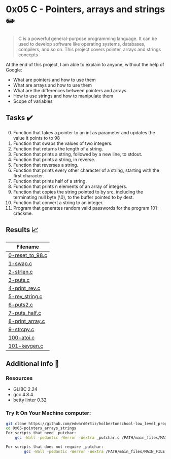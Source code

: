 # 0x05 C - Pointers, arrays and strings :pencil2:

> C is a powerful general-purpose programming language. It can be used to develop software like operating systems, databases, compilers, and so on. This project covers pointer, arrays and strings concepts

  At the end of this project, I am able to explain to anyone, without the help of Google:

* What are pointers and how to use them
* What are arrays and how to use them
* What are the differences between pointers and arrays
* How to use strings and how to manipulate them
* Scope of variables
  
## Tasks :heavy_check_mark:

0. Function that takes a pointer to an int as parameter and updates the value it points to to 98
1. Function that swaps the values of two integers.
2. Function that returns the length of a string.
3. Function that prints a string, followed by a new line, to stdout.
4. Function that prints a string, in reverse.
5. Function that reverses a string.
6. Function that prints every other character of a string, starting with the first character.
7. Function that prints half of a string.
8. Function that prints n elements of an array of integers.
9. Function that copies the string pointed to by src, including the terminating null byte (\0), to the buffer pointed to by dest.
10. Function that convert a string to an integer.
11. Program that generates random valid passwords for the program 101-crackme.

## Results :chart_with_upwards_trend:

| Filename |
| ------ |
| [0-reset_to_98.c](https://github.com/edward0rtiz/holbertonschool-low_level_programming/blob/master/0x05-pointers_arrays_strings/0-reset_to_98.c)|
| [1-swap.c](https://github.com/edward0rtiz/holbertonschool-low_level_programming/blob/master/0x05-pointers_arrays_strings/1-swap.c)|
| [2-strlen.c](https://github.com/edward0rtiz/holbertonschool-low_level_programming/blob/master/0x05-pointers_arrays_strings/2-strlen.c)|
| [3-puts.c](https://github.com/edward0rtiz/holbertonschool-low_level_programming/blob/master/0x05-pointers_arrays_strings/3-puts.c)|
| [4-print_rev.c](https://github.com/edward0rtiz/holbertonschool-low_level_programming/blob/master/0x05-pointers_arrays_strings/4-print_rev.c)|
| [5-rev_string.c](https://github.com/edward0rtiz/holbertonschool-low_level_programming/blob/master/0x05-pointers_arrays_strings/5-rev_string.c)|
| [6-puts2.c](https://github.com/edward0rtiz/holbertonschool-low_level_programming/blob/master/0x05-pointers_arrays_strings/6-puts2.c)|
| [7-puts_half.c](https://github.com/edward0rtiz/holbertonschool-low_level_programming/blob/master/0x05-pointers_arrays_strings/7-puts_half.c)|
| [8-print_array.c](https://github.com/edward0rtiz/holbertonschool-low_level_programming/blob/master/0x05-pointers_arrays_strings/8-print_array.c)|
| [9-strcpy.c](https://github.com/edward0rtiz/holbertonschool-low_level_programming/blob/master/0x05-pointers_arrays_strings/9-strcpy.c)|
| [100-atoi.c](https://github.com/edward0rtiz/holbertonschool-low_level_programming/blob/master/0x05-pointers_arrays_strings/100-atoi.c)|
| [101-keygen.c](https://github.com/edward0rtiz/holbertonschool-low_level_programming/blob/master/0x05-pointers_arrays_strings/101-keygen.c)|

## Additional info :construction:
### Resources

- GLIBC 2.24
- gcc 4.8.4
- betty linter 0.32


### Try It On Your Machine computer:	
```bash
git clone https://github.com/edward0rtiz/holbertonschool-low_level_programming.git
cd 0x05-pointers_arrays_strings
For scripts that need _putchar:
    gcc -Wall -pedantic -Werror -Wextra _putchar.c /PATH/main_files/MAIN_FILE.c FILENAME.c -o NEW_FILENAME

For scripts that does not require _putchar:
        gcc -Wall -pedantic -Werror -Wextra /PATH/main_files/MAIN_FILE.c FILENAME.c -o NEW_FILENAME
```

